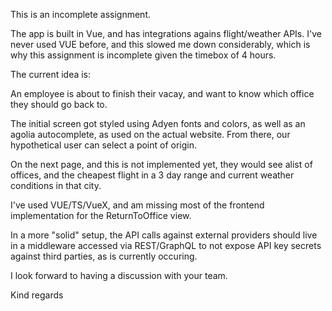 This is an incomplete assignment.

The app is built in Vue, and has integrations agains flight/weather APIs.
I've never used VUE before, and this slowed me down considerably, which is why this assignment is incomplete given the timebox of 4 hours.

The current idea is:

An employee is about to finish their vacay, and want to know which office they should go back to.

The initial screen got styled using Adyen fonts and colors, as well as an agolia autocomplete, as used on the actual website.
From there, our hypothetical user can select a point of origin.

On the next page, and this is not implemented yet, they would see alist of offices, and the cheapest flight in a 3 day range and current weather conditions in that city.

I've used VUE/TS/VueX, and am missing most of the frontend implementation for the ReturnToOffice view.

In a more "solid" setup, the API calls against external providers should live in a middleware accessed via REST/GraphQL to not expose API key secrets against third parties, as is currently occuring.

I look forward to having a discussion with your team.

Kind regards

